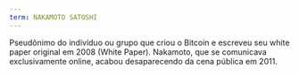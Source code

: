 ```yaml
---
term: NAKAMOTO SATOSHI
---
```


Pseudônimo do indivíduo ou grupo que criou o Bitcoin e escreveu seu white paper original em 2008 (White Paper). Nakamoto, que se comunicava exclusivamente online, acabou desaparecendo da cena pública em 2011.